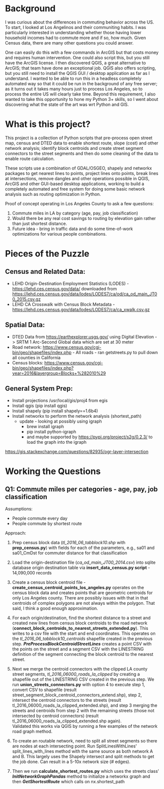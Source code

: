 #  Background

I was curious about the differences in commuting behavior across the US.  To
start, I looked at Los Angelinos and their communiting habits.  I was particularly
interested in understanding whether those having lower household incomes had to
commute more and if so, how much.  Given Census data, there are many other questions
you could answer.

One can easily do this with a few commands in ArcGIS but that costs money and requires
human intervention.  One could also script this, but you still have the ArcGIS license.
I then discovered QGIS, a great alternative to ArcGIS; that team have done an 
exceptional job.  QGIS also offers scripting, but you still need to install the 
QGIS GUI / desktop application as far as I understand.  I wanted to be able to run this
in a headless completely automated way so that it could be run in the background of any free
server; as it turns out it takes many hours just to process Los Angeles, so to 
process the entire US will clearly take time.  Beyond this requirement, I also wanted to
take this opportunity to hone my Python 3+ skills, so I went about discovering what the state
of the art was wrt Python and GIS.

# What is this project?

This project is a collection of Python scripts that pre-process open street map, census and
DTED data to enable shortest route, slope (cost) and other network 
analysis; identify block centroids and create street segment connectors
to the street segments and then do some cleaning of the data to enable 
route calculation.

These scripts use a combination of GDAL/OSGEO, shapely and networkx packages
to get nearest lines to points, project lines onto points, break lines at
intersections, remove dangles and other operations possible in QGIS, ArcGIS 
and other GUI-based desktop applications, working to build a completely
automated and free system for doing some basic network analysis such
as routing optimization in Python.

Proof of concept operating in Los Angeles County to ask a few questions:

1. Commute miles in LA by category (age, pay, job classification)
2. Would there be any real cost savings to routing by elevation gain 
rather than just shortest distance.
3. Future idea - bring in traffic data and do some time-of-work optimizations
for various people combinations.

# Pieces of the Puzzle

## Census and Related Data:

* LEHD Origin-Destination Employment Statistics (LODES) - 
https://lehd.ces.census.gov/data/ downloaded from 
https://lehd.ces.census.gov/data/lodes/LODES7/ca/od/ca_od_main_JT00_2015.csv.gz
* LEHD CA Crosswalk with Census Block Metadata - 
https://lehd.ces.census.gov/data/lodes/LODES7/ca/ca_xwalk.csv.gz

## Spatial Data:
* DTED Data from https://earthexplorer.usgs.gov/ using Digital Elevation -> 
SRTM 1 Arc-Second Global data which are set at 30 meter
* Road network:  https://www.census.gov/cgi-bin/geo/shapefiles/index.php - 
All roads - ran getstreets.py to pull down all counties in California 
* Census blocks:  https://www.census.gov/cgi-bin/geo/shapefiles/index.php?year=2016&layergroup=Blocks+%282010%29

## General System Prep:
* Install projections /usr/local/gis/proj4 from egis
* Install qgis (pip install qgis)
* Install shapely (pip install shapely==1.6b4)
* Install networkx to perform the network analysis (shortest_path)  
  * update - looking at possibly using igraph  
    * brew install igraph  
    * pip install python-igraph  
    * and maybe supported by https://pypi.org/project/s2g/0.2.3/ to load the graph 
    into the igraph

https://gis.stackexchange.com/questions/82935/ogr-layer-intersection

# Working the Questions

## Q1:  Commute miles per categories - age, pay, job classification

Assumptions:
* People commute every day
* People commute by shortest route

Approach: 

1. Prep census block data (*tl_2016_06_tabblock10.shp* with **prep_census.py**) with fields for each of the 
parameters, e.g., sa01 and sa01_CmDst for commuter distance for that classification

2. Load the origin-destination file (*ca_od_main_JT00_2014.csv*) into sqlite database 
origin destination table via **insert_data_census.py script** - 14,090,000 records

3. Create a census block centroid file - **create_census_centroid_points_los_angeles.py** operates on 
the census block data and creates points that are geometric centroids for only Los Angeles county.   There 
are possibly issues with that in that centroids of complex polygons are not always within the 
polygon.  That said, I think a good enough approximation.

4.  For each origin/destination, find the shortest distance to a street and created new lines 
from census block centroids to the road network (**connect_block_centroids_to_nearest_streets_extended.py**).  This 
writes to a csv file with the start and end coordinates.  This operates on the *tl_2016_06_tabblock10_centroids*
shapefile created in the previous step.  ***PreProcessBlockCentroidStreetLines*** 
creates a point CSV with the points on the street and a segment CSV with the LINESTRING 
definition of the segment connecting the block centroid to the nearest street.  

5.  Next we merge the centroid connectors with the clipped LA county street segments, 
*tl_2016_06000_roads_la_clipped* by creating a shapefile out of the LINESTRING CSV created 
in the previous step.  We run **union_streets_connectors.py** with option 4 to execute step 1,
convert CSV to shapefile (result street_segment_block_centroid_connectors_extend.shp), step 2, 
intersect the centroid connectors to the streets (result tl_2016_06000_roads_la_clipped_extended.shp), 
and step 3 merging the streets and centroids from step 2 with the remaining streets (those not 
intersected by centroid connectors) (result tl_2016_06000_roads_la_clipped_extended.shp again).  
Validated this works via QGIS by running a few examples of the network road graph method.

6. To create an routable network, need to split all street segments so there are nodes
at each intersecting point.   Run SplitLinesWithLines' split_lines_with_lines method
with the same source as both network A and B.  This largely uses the Shapely intersect
and split methods to get the job done.  Can result in a 5-10x network size (# edges).

7.  Then we run **calculate_shortest_routes.py** which uses the streets class’ 
***InitNetworkGraphPandas*** method to initialize a networkx graph and then ***GetShortestRoute*** 
which calls on nx.shortest_path